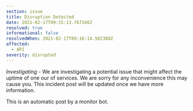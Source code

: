 ```yaml
---
section: issue
title: Disruption Detected
date: 2021-02-17T09:15:13.767166Z
resolved: true
informational: false
resolvedWhen: 2021-02-17T09:16:14.582388Z
affected:
  - API
severity: disrupted
---
```

*Investigating* - We are investigating a potential issue that might affect the uptime of one our of services. We are sorry for any inconvenience this may cause you. This incident post will be updated once we have more information.

This is an automatic post by a monitor bot.
        